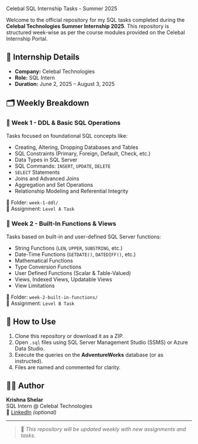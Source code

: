  Celebal SQL Internship Tasks - Summer 2025

Welcome to the official repository for my SQL tasks completed during the **Celebal Technologies Summer Internship 2025**. This repository is structured week-wise as per the course modules provided on the Celebal Internship Portal.


## 📅 Internship Details

- **Company:** Celebal Technologies  
- **Role:** SQL Intern  
- **Duration:** June 2, 2025 – August 3, 2025  


## 🗂 Weekly Breakdown

### 🔹 Week 1 - DDL & Basic SQL Operations
Tasks focused on foundational SQL concepts like:
- Creating, Altering, Dropping Databases and Tables
- SQL Constraints (Primary, Foreign, Default, Check, etc.)
- Data Types in SQL Server
- SQL Commands: `INSERT`, `UPDATE`, `DELETE`
- `SELECT` Statements
- Joins and Advanced Joins
- Aggregation and Set Operations
- Relationship Modeling and Referential Integrity

📁 Folder: `week-1-ddl/`  
📄 Assignment: `Level A Task`


### 🔹 Week 2 - Built-In Functions & Views
Tasks based on built-in and user-defined SQL Server functions:
- String Functions (`LEN`, `UPPER`, `SUBSTRING`, etc.)
- Date-Time Functions (`GETDATE()`, `DATEDIFF()`, etc.)
- Mathematical Functions
- Type Conversion Functions
- User Defined Functions (Scalar & Table-Valued)
- Views, Indexed Views, Updatable Views
- View Limitations

📁 Folder: `week-2-built-in-functions/`  
📄 Assignment: `Level B Task`


## 🚀 How to Use

1. Clone this repository or download it as a ZIP.
2. Open `.sql` files using SQL Server Management Studio (SSMS) or Azure Data Studio.
3. Execute the queries on the **AdventureWorks** database (or as instructed).
4. Files are named and commented for clarity.


## 🧑‍💻 Author

**Krishna Shelar**  
SQL Intern @ Celebal Technologies  
📍 [LinkedIn](https://www.linkedin.com/) *(optional)*

---

> 📌 _This repository will be updated weekly with new assignments and tasks._
